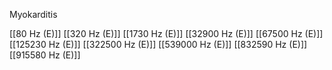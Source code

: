 Myokarditis

[[80 Hz (E)]]
[[320 Hz (E)]]
[[1730 Hz (E)]]
[[32900 Hz (E)]]
[[67500 Hz (E)]]
[[125230 Hz (E)]]
[[322500 Hz (E)]]
[[539000 Hz (E)]]
[[832590 Hz (E)]]
[[915580 Hz (E)]]